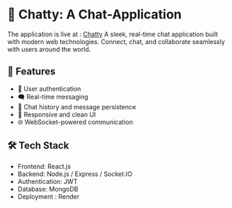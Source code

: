 # 💬 Chatty: A Chat-Application
The application is live at : [Chatty](https://chat-app-1-hnci.onrender.com) 
A sleek, real-time chat application built with modern web technologies. Connect, chat, and collaborate seamlessly with users around the world.

## 🚀 Features

- 🔐 User authentication
- 🗨️ Real-time messaging
- 📜 Chat history and message persistence
- 🎨 Responsive and clean UI
- 🌐 WebSocket-powered communication

## 🛠️ Tech Stack

- Frontend: React.js
- Backend: Node.js / Express / Socket.IO
- Authentication: JWT
- Database: MongoDB
- Deployment : Render


